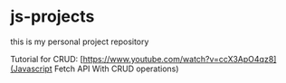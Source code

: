 # js-projects
 this is my personal project repository


Tutorial for CRUD: [https://www.youtube.com/watch?v=ccX3ApO4qz8](Javascript Fetch API With CRUD operations)